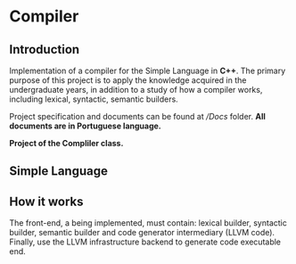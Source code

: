 # Compiler

## Introduction

Implementation of a compiler for the Simple Language in <b>C++</b>.
The primary purpose of this project is to apply the knowledge acquired in the undergraduate years, in addition to a study of how a compiler works, including lexical, syntactic, semantic builders.

Project specification and documents can be found at <i>/Docs</i> folder. 
<b>All documents are in Portuguese language.</b>

<b> Project of the Compliler class. </b>


## Simple Language



## How it works

The front-end, a being implemented, must contain: lexical builder, syntactic builder, semantic builder and code generator intermediary (LLVM code). Finally, use the LLVM infrastructure backend to generate code executable end.
